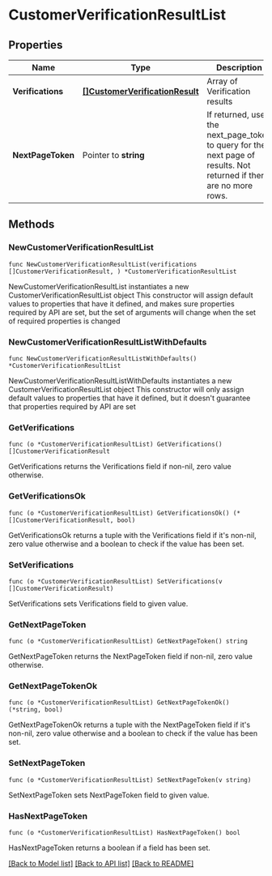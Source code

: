 # CustomerVerificationResultList

## Properties

Name | Type | Description | Notes
------------ | ------------- | ------------- | -------------
**Verifications** | [**[]CustomerVerificationResult**](CustomerVerificationResult.md) | Array of Verification results | 
**NextPageToken** | Pointer to **string** | If returned, use the next_page_token to query for the next page of results. Not returned if there are no more rows. | [optional] 

## Methods

### NewCustomerVerificationResultList

`func NewCustomerVerificationResultList(verifications []CustomerVerificationResult, ) *CustomerVerificationResultList`

NewCustomerVerificationResultList instantiates a new CustomerVerificationResultList object
This constructor will assign default values to properties that have it defined,
and makes sure properties required by API are set, but the set of arguments
will change when the set of required properties is changed

### NewCustomerVerificationResultListWithDefaults

`func NewCustomerVerificationResultListWithDefaults() *CustomerVerificationResultList`

NewCustomerVerificationResultListWithDefaults instantiates a new CustomerVerificationResultList object
This constructor will only assign default values to properties that have it defined,
but it doesn't guarantee that properties required by API are set

### GetVerifications

`func (o *CustomerVerificationResultList) GetVerifications() []CustomerVerificationResult`

GetVerifications returns the Verifications field if non-nil, zero value otherwise.

### GetVerificationsOk

`func (o *CustomerVerificationResultList) GetVerificationsOk() (*[]CustomerVerificationResult, bool)`

GetVerificationsOk returns a tuple with the Verifications field if it's non-nil, zero value otherwise
and a boolean to check if the value has been set.

### SetVerifications

`func (o *CustomerVerificationResultList) SetVerifications(v []CustomerVerificationResult)`

SetVerifications sets Verifications field to given value.


### GetNextPageToken

`func (o *CustomerVerificationResultList) GetNextPageToken() string`

GetNextPageToken returns the NextPageToken field if non-nil, zero value otherwise.

### GetNextPageTokenOk

`func (o *CustomerVerificationResultList) GetNextPageTokenOk() (*string, bool)`

GetNextPageTokenOk returns a tuple with the NextPageToken field if it's non-nil, zero value otherwise
and a boolean to check if the value has been set.

### SetNextPageToken

`func (o *CustomerVerificationResultList) SetNextPageToken(v string)`

SetNextPageToken sets NextPageToken field to given value.

### HasNextPageToken

`func (o *CustomerVerificationResultList) HasNextPageToken() bool`

HasNextPageToken returns a boolean if a field has been set.


[[Back to Model list]](../README.md#documentation-for-models) [[Back to API list]](../README.md#documentation-for-api-endpoints) [[Back to README]](../README.md)


